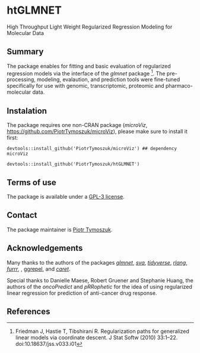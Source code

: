# htGLMNET
High Throughput Light Weight Regularized Regression Modeling for Molecular Data

## Summary
The package enables for fitting and basic evaluation of regularized regression models via the interface of the _glmnet_ package [^1]. 
The pre-processing, modeling, evalaution, and prediction tools were fine-tuned specifically for use with genomic, transcriptomic, proteomic and pharmaco-molecular data.

## Instalation

The package requires one non-CRAN package (_microViz_, https://github.com/PiotrTymoszuk/microViz), please make sure to install it first:

```
devtools::install_github('PiotrTymoszuk/microViz') ## dependency microViz

devtools::install_github('PiotrTymoszuk/htGLMNET')

```
## Terms of use

The package is available under a [GPL-3 license](https://github.com/PiotrTymoszuk/biggrExtra/blob/main/LICENSE).


## Contact

The package maintainer is [Piotr Tymoszuk](mailto:piotr.s.tymoszuk@gmail.com).

## Acknowledgements

Many thanks to the authors of the packages [_glmnet_](https://glmnet.stanford.edu/articles/glmnet.html), [_sva_](https://bioconductor.org/packages/sva), [_tidyverse_](https://www.tidyverse.org/), [_rlang_](https://rlang.r-lib.org/), [_furrr_](https://furrr.futureverse.org/), , [ggrepel](https://ggrepel.slowkow.com/), and [_caret_](https://topepo.github.io/caret/). 

Special thanks to Danielle Maese, Robert Gruener and Stephanie Huang, the authors of the _oncoPredict_ and _pRRophetic_ for the idea of using regularized linear regression for prediction of anti-cancer drug response.

## References

[^1]: Friedman J, Hastie T, Tibshirani R. Regularization paths for generalized linear models via coordinate descent. J Stat Softw (2010) 33:1–22. doi:10.18637/jss.v033.i01


